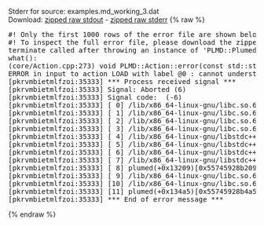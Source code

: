 Stderr for source:  examples.md_working_3.dat   
Download: [zipped raw stdout](examples.md_working_3.dat.plumed.stdout.txt.zip) - [zipped raw stderr](examples.md_working_3.dat.plumed.stderr.txt.zip) 
{% raw %}
<pre>
#! Only the first 1000 rows of the error file are shown below
#! To inspect the full error file, please download the zipped raw stderr file above
terminate called after throwing an instance of 'PLMD::Plumed::ExceptionError'
what():
(core/Action.cpp:273) void PLMD::Action::error(const std::string&) const
ERROR in input to action LOAD with label @0 : cannot understand the following words from the input line : GLOBAL
[pkrvmbietmlfzoi:35333] *** Process received signal ***
[pkrvmbietmlfzoi:35333] Signal: Aborted (6)
[pkrvmbietmlfzoi:35333] Signal code:  (-6)
[pkrvmbietmlfzoi:35333] [ 0] /lib/x86_64-linux-gnu/libc.so.6(+0x45330)[0x7f8907445330]
[pkrvmbietmlfzoi:35333] [ 1] /lib/x86_64-linux-gnu/libc.so.6(pthread_kill+0x11c)[0x7f890749eb2c]
[pkrvmbietmlfzoi:35333] [ 2] /lib/x86_64-linux-gnu/libc.so.6(gsignal+0x1e)[0x7f890744527e]
[pkrvmbietmlfzoi:35333] [ 3] /lib/x86_64-linux-gnu/libc.so.6(abort+0xdf)[0x7f89074288ff]
[pkrvmbietmlfzoi:35333] [ 4] /lib/x86_64-linux-gnu/libstdc++.so.6(+0xa5ff5)[0x7f89078a5ff5]
[pkrvmbietmlfzoi:35333] [ 5] /lib/x86_64-linux-gnu/libstdc++.so.6(+0xbb0da)[0x7f89078bb0da]
[pkrvmbietmlfzoi:35333] [ 6] /lib/x86_64-linux-gnu/libstdc++.so.6(_ZSt10unexpectedv+0x0)[0x7f89078a5a55]
[pkrvmbietmlfzoi:35333] [ 7] /lib/x86_64-linux-gnu/libstdc++.so.6(+0xa5a6f)[0x7f89078a5a6f]
[pkrvmbietmlfzoi:35333] [ 8] plumed(+0x13209)[0x55745928b209]
[pkrvmbietmlfzoi:35333] [ 9] /lib/x86_64-linux-gnu/libc.so.6(+0x2a1ca)[0x7f890742a1ca]
[pkrvmbietmlfzoi:35333] [10] /lib/x86_64-linux-gnu/libc.so.6(__libc_start_main+0x8b)[0x7f890742a28b]
[pkrvmbietmlfzoi:35333] [11] plumed(+0x134a5)[0x55745928b4a5]
[pkrvmbietmlfzoi:35333] *** End of error message ***
</pre>
{% endraw %}
